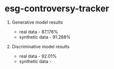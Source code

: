 # esg-controversy-tracker

1. Generative model results
    - real data - 87.176%
    - synthetic data -  91.288%

2. Discriminative model results
    - real data - 92.01%
    - synthetic data - 